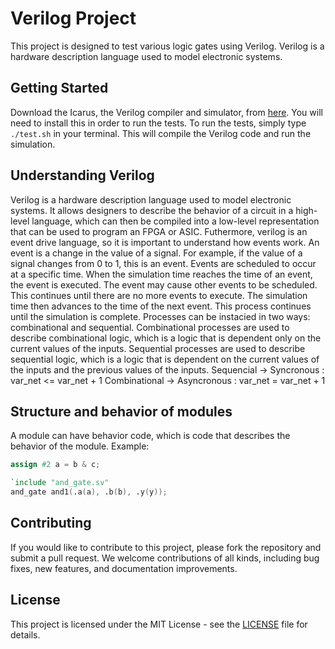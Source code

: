 # Verilog Project

This project is designed to test various logic gates using Verilog. Verilog is a hardware description language used to model electronic systems.

## Getting Started

Download the Icarus, the Verilog compiler and simulator, from [here](https://bleyer.org/icarus/). You will need to install this in order to run the tests.
To run the tests, simply type `./test.sh` in your terminal. This will compile the Verilog code and run the simulation.

## Understanding Verilog

Verilog is a hardware description language used to model electronic systems. It allows designers to describe the behavior of a circuit in a high-level language, which can then be compiled into a low-level representation that can be used to program an FPGA or ASIC.
Futhermore, verilog is an event drive language, so it is important to understand how events work. An event is a change in the value of a signal. For example, if the value of a signal changes from 0 to 1, this is an event. Events are scheduled to occur at a specific time. When the simulation time reaches the time of an event, the event is executed. The event may cause other events to be scheduled. This continues until there are no more events to execute. The simulation time then advances to the time of the next event. This process continues until the simulation is complete. 
Processes can be instacied in two ways: combinational and sequential. Combinational processes are used to describe combinational logic, which is a logic that is dependent only on the current values of the inputs. Sequential processes are used to describe sequential logic, which is a logic that is dependent on the current values of the inputs and the previous values of the inputs.
Sequencial -> Syncronous : var_net <= var_net + 1
Combinational -> Asyncronous : var_net = var_net + 1


## Structure and behavior of modules

A module can have behavior code, which is code that describes the behavior of the module. Example:
```verilog Making a register a, that is updated with a delay of 2 times everytime that b or c changes
assign #2 a = b & c;
```
``` verilog Calling a external module
`include "and_gate.sv"
and_gate and1(.a(a), .b(b), .y(y));
```

## Contributing

If you would like to contribute to this project, please fork the repository and submit a pull request. We welcome contributions of all kinds, including bug fixes, new features, and documentation improvements.

## License

This project is licensed under the MIT License - see the [LICENSE](LICENSE) file for details.
